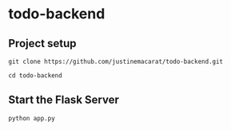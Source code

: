 # todo-backend

## Project setup
```
git clone https://github.com/justinemacarat/todo-backend.git
```
```
cd todo-backend
```
## Start the Flask Server
```
python app.py
```
